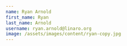 ```yaml
---
name: Ryan Arnold
first_name: Ryan
last_name: Arnold
username: ryan.arnold@linaro.org
image: /assets/images/content/ryan-copy.jpg
---
```

